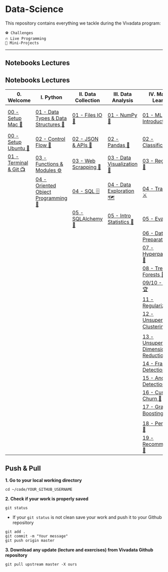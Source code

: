 # Data-Science

This repository contains everything we tackle during the Vivadata program:

    ⚽️ Challenges
    🔥 Live Programming
    🚀 Mini-Projects

---

## Notebooks Lectures

## Notebooks Lectures

|0. Welcome|I. Python|II. Data Collection|III. Data Analysis|IV. Machine Learning|V. NLP|VI. Deep Learning|VII. Cloud Deployment|
| --- | --- | --- | --- | --- | --- | --- | --- |
|[00 - Setup Mac 🍏](curriculum/00-Setup/01-Installation/01-Mac-OS/README.md)|[01 - Data Types & Data Structures 🧱](curriculum/01-Python-Programming/01-Data-Types-and-Data-Structures/00-Lectures/01-Data-Types-and-Data-Structures.ipynb)|[01 - Files IO 💾](curriculum/02-Data-Collection/01-Files-IO/00-Lectures/01-Files-IO.ipynb)|[01 - NumPy 🔢](curriculum/03-Data-Analysis/01-NumPy/00-Lectures/01-NumPy.ipynb)|[01 - ML Introduction 🤖](curriculum/04-Machine-Learning/01-Introduction-Machine-Learning/00-Lectures/01-Introduction-Machine-Learning.ipynb)|[01 - NLP-Introduction](curriculum/05-NLP/01-NLP-Introduction/00-Lectures/01-NLP-Introduction.ipynb)|[01 - Multi-Layer-Perceptron](curriculum/06-Deep-Learning/01-Multi-Layer-Perceptron/00-Lectures/01-Multi-Layer-Perceptron.ipynb)|[01 - AWS](curriculum/07-Cloud-Deployment/01-AWS/00-Lectures/01-AWS.ipynb)|
|[00 - Setup Ubuntu 🐧](curriculum/00-Setup/01-Installation/01-Mac-OS/README.md)|[02 - Control Flow 🔄](curriculum/01-Python-Programming/02-Control-Flow/00-Lectures/02-Control-Flow.ipynb)|[02 - JSON & APIs 🔌](curriculum/02-Data-Collection/02-JSON-and-API/00-Lectures/JSON-and-API.ipynb)|[02 - Pandas 🐼](curriculum/03-Data-Analysis/02-Pandas-Introduction/00-Lectures/02-Pandas.ipynb)|[02 - Classification 🌺](curriculum/04-Machine-Learning/02-Classification/00-Lectures/02-Classification.ipynb)|[02 - Text Similarity](curriculum/05-NLP/02-Text-Similarity/00-Lectures/02-Text-Similarity.ipynb)|[02 - Advanced MLP](curriculum/06-Deep-Learning/02-Advanced-MLP)|[02 - Docker](curriculum/07-Cloud-Deployment/02-Docker/00-Lectures/02-Docker.ipynb)|
|[01 - Terminal & Git 📺](curriculum/00-Setup/00-Lectures/00-Terminal-and-Git.ipynb)|[03 - Functions & Modules ⚙️](curriculum/01-Python-Programming/03-Functions-and-Modules/00-Lectures/03-functions.ipynb)|[03 - Web Scrapping 👻](curriculum/02-Data-Collection/03-Web-Scrapping/00-Lectures/Web-Scrapping.ipynb)|[03 - Data Visualization 🎨](curriculum/03-Data-Analysis/03-Data-Visualization/00-Lectures/03-Data-Visualization.ipynb)|[03 - Regression 🏡](curriculum/04-Machine-Learning/03-Regression/00-Lectures/03-Regression.ipynb)|[03 - Topic Modelling](curriculum/05-NLP/03-Topic-Modelling/00-Lectures/03-Topic-Modelling.ipynb)|[03 - CNN](curriculum/06-Deep-Learning/03-CNN/00-Lectures/03-CNN.ipynb)||
||[04 - Oriented Object Programming 🐔](curriculum/01-Python-Programming/04-Oriented-Object-Programming/00-Lectures/04-OOP.ipynb)|[04 - SQL 🗄 ](curriculum/02-Data-Collection/04-SQL/00-Lectures/04-SQL.ipynb)|[04 - Data Exploration 🗺](curriculum/03-Data-Analysis/04-Data-Exploration/00-Lectures/04-Data-Exploration.ipynb)|[04 - Train-Test ⚔️](curriculum/04-Machine-Learning/04-Train-Test/00-Lectures/04-Train-Test.ipynb)|[04 - Sentiment Analysis](curriculum/05-NLP/04-Sentiment-Analysis/00-Lectures/04-Sentiment-Analysis.ipynb)|[04 - RNN](curriculum/06-Deep-Learning/04-RNN/00-Lectures/04-RNN.ipynb)||
|||[05 - SQLAlchemy 🧪 ](curriculum/02-Data-Collection/05-SQLAlchemy/00-Lectures/SQLAlchemy.ipynb)|[05 - Intro Statistics 🎲](curriculum/03-Data-Analysis/05-Introduction-to-Statistics/00-Lectures/05-Introduction-to-Statistics.ipynb)|[05 - Evaluation 🏅](curriculum/04-Machine-Learning/05-Evaluation/00-Lectures/05-Evaluation.ipynb)|[05 - Word Embedding](curriculum/05-NLP/05-Word-Embedding/00-Lectures/05-Word-Embedding.ipynb)|||
|||||[06 - Data Preparation 🧹](curriculum/04-Machine-Learning/06-Data-Preparation/00-Lectures/06-Data-Preparation.ipynb)||||
|||||[07 - Hyperparameters 💪](curriculum/04-Machine-Learning/07-Hyperparameters/00-Lectures/07-Hyperparameters.ipynb)||||
|||||[08 - Trees & Forests 🌳](curriculum/04-Machine-Learning/08-Trees-And-Forests/00-Lectures/04-Decision-Trees.ipynb)||||
|||||[09/10 - Kaggle 🏆](curriculum/04-Machine-Learning/09-Kaggle/00-Lectures/09-Kaggle.ipynb)||||
|||||[11 - Regularization 🧲](curriculum/04-Machine-Learning/11-Regularization/00-Lectures/11-Regularization.ipynb)||||
|||||[12 - Unsupervised - Clustering 👪](curriculum/04-Machine-Learning/12-Unsupervised-Clustering/00-Lectures/12-Unsupervised.ipynb)||||
|||||[13 - Unsupervised - Dimensionality Reduction 🐜](curriculum/04-Machine-Learning/13-Unsupervised-Dimensionality-Reduction/00-Lectures/13-Dimensionality-Reduction.ipynb)||||
|||||[14 - Fraud Detection 👮‍](curriculum/04-Machine-Learning/14-Fraud-Detection/00-Lectures/14-Fraud-Detection.ipynb)||||
|||||[15 - Anomaly Detection 💥](curriculum/04-Machine-Learning/15-Anomaly-Detection/00-Lectures/15-Anomaly-Detection.ipynb)||||
|||||[16 - Customer Churn 🚪](curriculum/04-Machine-Learning/16-Customer-Churn/00-Lectures/16-Customer-Churn.ipynb)||||
|||||[17 - Gradient Boosting ☄️](curriculum/04-Machine-Learning/17-Gradient-Boosting/00-Lectures/17-Gradient-Boosting.ipynb)||||
|||||[18 -  Perceptron 🧠](curriculum/04-Machine-Learning/18-Perceptron/00-Lectures/18-Perceptron.ipynb)||||
|||||[19 -  Recommendation 🍿](curriculum/04-Machine-Learning/19-Recommendation/00-Lectures/19-Recommendation.ipynb)||||

## Push & Pull

**1. Go to your local working directory**
```
cd ~/code/YOUR_GITHUB_USERNAME
```
**2. Check if your work is properly saved**
```
git status
```
- If your `git status` is not clean save your work and push it to your Github repository
```
git add .
git commit -m "Your message"
git push origin master
```
**3. Download any update (lecture and exercises) from Vivadata Github repository**
```
git pull upstream master -X ours
```
